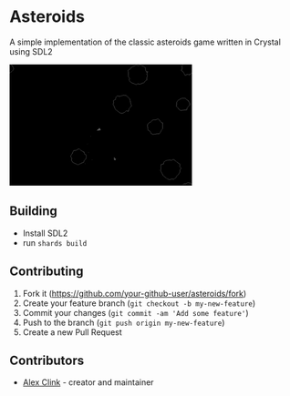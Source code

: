 # Asteroids

A simple implementation of the classic asteroids game written in Crystal using SDL2

![screenshot](screenshot-1.gif)

## Building

- Install SDL2
- run `shards build`

## Contributing

1. Fork it (<https://github.com/your-github-user/asteroids/fork>)
2. Create your feature branch (`git checkout -b my-new-feature`)
3. Commit your changes (`git commit -am 'Add some feature'`)
4. Push to the branch (`git push origin my-new-feature`)
5. Create a new Pull Request

## Contributors

- [Alex Clink](https://github.com/your-github-user) - creator and maintainer
